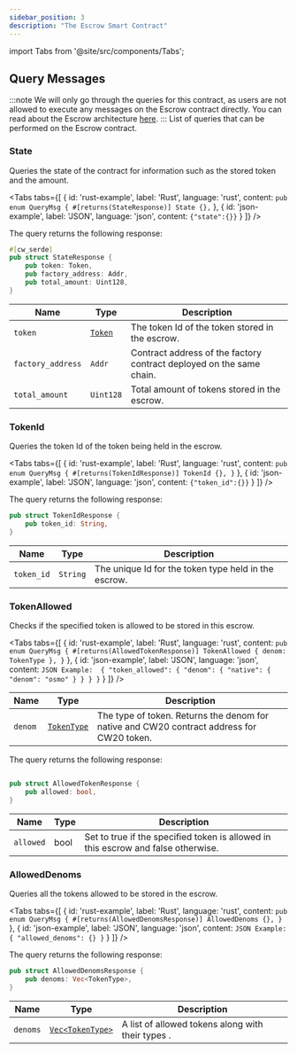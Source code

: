 ```yaml
---
sidebar_position: 3
description: "The Escrow Smart Contract"
---
```

import Tabs from '@site/src/components/Tabs';

## Query Messages 
:::note
We will only go through the queries for this contract, as users are not allowed to execute any messages on the Escrow contract directly.
You can read about the Escrow architecture [here](../../Architecture%20Overview/Architecture/Integrated%20Chains%20Layer/escrows.md).
:::
List of queries that can be performed on the Escrow contract.
### State
Queries the state of the contract for information such as the stored token and the amount.

<Tabs tabs={[
{
id: 'rust-example',
label: 'Rust',
language: 'rust',
content: `
pub enum QueryMsg {
    #[returns(StateResponse)]
    State {},
`
},
{
id: 'json-example',
label: 'JSON',
language: 'json',
content: `
{"state":{}}
`
}
]} />

The query returns the following response:
```rust
#[cw_serde]
pub struct StateResponse {
    pub token: Token,
    pub factory_address: Addr,
    pub total_amount: Uint128,
}
```
| **Name**            | **Type**     | **Description**                           |
|-----------------|----------|---------------------------------------|
| `token`          | [`Token`](overview#token)   | The token Id of the token stored in the escrow. |
| `factory_address` | `Addr`     | Contract address of the factory contract deployed on the same chain.              |
| `total_amount`    | `Uint128`  | Total amount of tokens stored in the escrow.            |

### TokenId
Queries the token Id of the token being held in the escrow.

<Tabs tabs={[
{
id: 'rust-example',
label: 'Rust',
language: 'rust',
content: `
pub enum QueryMsg {
    #[returns(TokenIdResponse)]
    TokenId {},
}
`
},
{
id: 'json-example',
label: 'JSON',
language: 'json',
content: `
{"token_id":{}}
`
}
]} />

The query returns the following response:

```rust
pub struct TokenIdResponse {
    pub token_id: String,
}
```

| Name          | Type |Description                       |
|---------------|-----------------------------------|-------|
| `token_id`       | `String`| The unique Id for the token type held in the escrow.|

### TokenAllowed

Checks if the specified token is allowed to be stored in this escrow.

<Tabs tabs={[
{
id: 'rust-example',
label: 'Rust',
language: 'rust',
content: `
pub enum QueryMsg {
    #[returns(AllowedTokenResponse)]
    TokenAllowed { denom: TokenType },
}
`
},
{
id: 'json-example',
label: 'JSON',
language: 'json',
content: `
JSON Example: 
{
  "token_allowed": {
    "denom": {
      "native": {
        "denom": "osmo"
      }
    }
  }
}
`
}
]} />
&nbsp;

| **Name** | **Type**      | **Description**                   |
|----------|---------------|-----------------------------------|
| `denom`  | [`TokenType`](overview#tokentype)   | The type of token. Returns the denom for native and CW20 contract address for CW20 token.   |

The query returns the following response:

```rust

pub struct AllowedTokenResponse {
    pub allowed: bool,
}
```
| **Name**          |**Type** | **Description**                       |
|---------------|-----------------------------------|-----------------|
| `allowed`       | bool |Set to true if the specified token is allowed in this escrow and false otherwise. |

### AllowedDenoms
Queries all the tokens allowed to be stored in the escrow.

<Tabs tabs={[
{
id: 'rust-example',
label: 'Rust',
language: 'rust',
content: `
pub enum QueryMsg {
     #[returns(AllowedDenomsResponse)]
    AllowedDenoms {},
}
`
},
{
id: 'json-example',
label: 'JSON',
language: 'json',
content: `
JSON Example: 
{
  "allowed_denoms": {}
}
`
}
]} />

The query returns the following response:

```rust
pub struct AllowedDenomsResponse {
    pub denoms: Vec<TokenType>,
}
```
| **Name** | **Type**            | **Description**                              |
|----------|---------------------|----------------------------------------------|
| `denoms` | [`Vec<TokenType>`](overview#tokentype)    | A list of allowed tokens along with their types . |